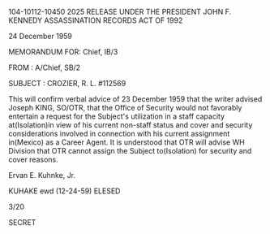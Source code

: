 104-10112-10450	2025 RELEASE UNDER THE PRESIDENT JOHN F. KENNEDY ASSASSINATION RECORDS ACT OF 1992

24 December 1959

MEMORANDUM FOR: Chief, IB/3

FROM	: A/Chief, SB/2

SUBJECT : CROZIER, R. L.
#112569

This will confirm verbal advice of 23 December 1959 that the
writer advised Joseph KING, SO/OTR, that the Office of Security
would not favorably entertain a request for the Subject's
utilization in a staff capacity at(Isolation)in view of his
current non-staff status and cover and security considerations
involved in connection with his current assignment in(Mexico)
as a Career Agent. It is understood that OTR will advise
WH Division that OTR cannot assign the Subject to(Isolation)
for security and cover reasons.

Ervan E. Kuhnke, Jr.

KUHAKE ewd (12-24-59)
ELESED

3/20

SECRET
